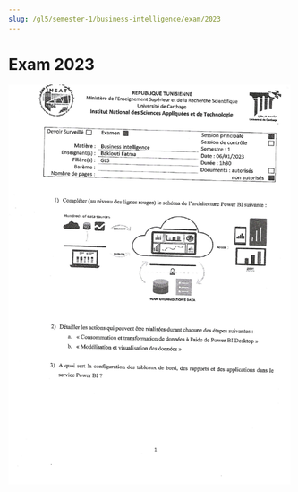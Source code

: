 ```yaml
---
slug: /gl5/semester-1/business-intelligence/exam/2023
---
```


# Exam 2023

![1](assets/2023-1.jpg)
